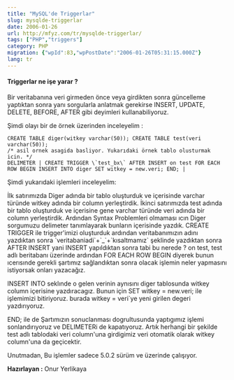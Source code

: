 ```yaml
---
title: "MySQL'de Triggerlar"
slug: mysqlde-triggerlar
date: 2006-01-26
url: http://mfyz.com/tr/mysqlde-triggerlar/
tags: ["PHP","triggers"]
category: PHP
migration: {"wpId":83,"wpPostDate":"2006-01-26T05:31:15.000Z"}
lang: tr
---
```


#### Triggerlar ne işe yarar ?

Bir veritabanına veri girmeden önce veya girdikten sonra güncelleme yaptıktan sonra yanı sorgularla anlatmak gerekirse INSERT, UPDATE, DELETE, BEFORE, AFTER gibi deyimleri kullanabiliyoruz.

Şimdi olayı bir de örnek üzerinden inceleyelim :
```
CREATE TABLE diger(witkey varchar(50)); CREATE TABLE test(veri varchar(50));
/* asil ornek asagida basliyor. Yukarıdaki örnek tablo olusturmak icin. */
DELIMETER | CREATE TRIGGER \`test_bx\` AFTER INSERT on test FOR EACH ROW BEGIN INSERT INTO diger SET witkey = new.veri; END; |

```
Şimdi yukarıdaki işlemleri inceleyelim:

İlk satırımızda Diger adında bir tablo oluşturduk ve içerisinde varchar türünde witkey adında bir column yerleştirdik. İkinci satırımızda test adında bir tablo oluşturduk ve içerisine gene varchar türünde veri adında bir column yerleştirdik. Ardından Syntax Problemleri olmaması ıcın Diger sorgumuzu delimeter tanımlayarak bunların içerisinde yazdık. CREATE TRIGGER ile trigger'imizi oluşturduk ardından veritabanımızın adını yazdıktan sonra \`veritabaniadi\`+\`_\`+\`kısaltmamız\` şeklinde yazdıktan sonra AFTER INSERT yani INSERT yapıldıktan sonra tabi bu nerede ? on test, test adlı beritabanı üzerinde ardından FOR EACH ROW BEGIN diyerek bunun ıcerısınde gerekli şartımız sağlandıktan sonra olacak işlemin neler yapmasını istiyorsak onları yazacağız.

INSERT INTO seklınde o gelen verinin aynısını diger tablosunda witkey column içerisine yazdıracagız. Bunun için SET witkey = new.veri; ile işlemimizi bitiriyoruz. burada witkey = veri\`ye yeni girilen degeri yazdırıyoruz.

END; ile de Şartımızın sonuclanması dogrultusunda yaptıgımız işlemi sonlandırıyoruz ve DELIMETERi de kapatıyoruz. Artık herhangi bir şekilde test adlı tablodaki veri column'una girdigimiz veri otomatik olarak witkey column'una da geçicektir.

Unutmadan, Bu işlemler sadece 5.0.2 sürüm ve üzerinde çalışıyor.

**Hazırlayan :** Onur Yerlikaya